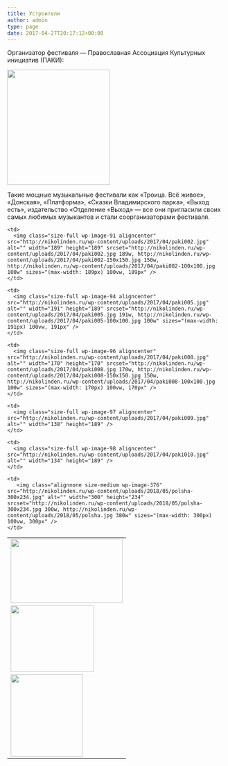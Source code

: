 ```yaml
---
title: Устроители
author: admin
type: page
date: 2017-04-27T20:17:12+00:00
---
```

Организатор фестиваля &#8212; Православная Ассоциация Культурных инициатив (ПАКИ):
  
<img class="alignnone size-full wp-image-90" src="http://nikolinden.ru/wp-content/uploads/2017/04/paki001.jpg" alt="" width="237" height="265" />

Такие мощные музыкальные фестивали как &#171;Троица. Всё живое&#187;, &#171;Донская&#187;, &#171;Платформа&#187;, &#171;Сказки Владимирского парка&#187;, &#171;Выход есть&#187;, издательство &#171;Отделение &#171;Выход&#187; &#8212; все они пригласили своих самых любимых музыкантов и стали соорганизаторами фестиваля.

<table border="0" width="200" cellspacing="20" cellpadding="20">
  <tr>
    <td>
      <img class="size-full wp-image-93 aligncenter" src="http://nikolinden.ru/wp-content/uploads/2017/04/paki004.jpg" alt="" width="258" height="147" />
    </td>
    
    <td>
      <img class="size-full wp-image-91 aligncenter" src="http://nikolinden.ru/wp-content/uploads/2017/04/paki002.jpg" alt="" width="189" height="189" srcset="http://nikolinden.ru/wp-content/uploads/2017/04/paki002.jpg 189w, http://nikolinden.ru/wp-content/uploads/2017/04/paki002-150x150.jpg 150w, http://nikolinden.ru/wp-content/uploads/2017/04/paki002-100x100.jpg 100w" sizes="(max-width: 189px) 100vw, 189px" />
    </td>
    
    <td>
      <img class="size-full wp-image-94 aligncenter" src="http://nikolinden.ru/wp-content/uploads/2017/04/paki005.jpg" alt="" width="191" height="189" srcset="http://nikolinden.ru/wp-content/uploads/2017/04/paki005.jpg 191w, http://nikolinden.ru/wp-content/uploads/2017/04/paki005-100x100.jpg 100w" sizes="(max-width: 191px) 100vw, 191px" />
    </td>
  </tr>
  
  <tr>
    <td>
      <img class="size-full wp-image-95 aligncenter" src="http://nikolinden.ru/wp-content/uploads/2017/04/paki007.jpg" alt="" width="192" height="153" />
    </td>
    
    <td>
      <img class="size-full wp-image-96 aligncenter" src="http://nikolinden.ru/wp-content/uploads/2017/04/paki008.jpg" alt="" width="170" height="170" srcset="http://nikolinden.ru/wp-content/uploads/2017/04/paki008.jpg 170w, http://nikolinden.ru/wp-content/uploads/2017/04/paki008-150x150.jpg 150w, http://nikolinden.ru/wp-content/uploads/2017/04/paki008-100x100.jpg 100w" sizes="(max-width: 170px) 100vw, 170px" />
    </td>
    
    <td>
      <img class="size-full wp-image-97 aligncenter" src="http://nikolinden.ru/wp-content/uploads/2017/04/paki009.jpg" alt="" width="138" height="189" />
    </td>
  </tr>
  
  <tr>
    <td>
      <img class="size-full wp-image-92 aligncenter" src="http://nikolinden.ru/wp-content/uploads/2017/04/paki003.jpg" alt="" width="166" height="189" />
    </td>
    
    <td>
      <img class="size-full wp-image-98 aligncenter" src="http://nikolinden.ru/wp-content/uploads/2017/04/paki010.jpg" alt="" width="134" height="189" />
    </td>
    
    <td>
       <img class="alignnone size-medium wp-image-376" src="http://nikolinden.ru/wp-content/uploads/2018/05/polsha-300x234.jpg" alt="" width="300" height="234" srcset="http://nikolinden.ru/wp-content/uploads/2018/05/polsha-300x234.jpg 300w, http://nikolinden.ru/wp-content/uploads/2018/05/polsha.jpg 380w" sizes="(max-width: 300px) 100vw, 300px" />
    </td>
  </tr>
</table>
